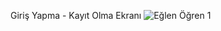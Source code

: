 Giriş Yapma - Kayıt Olma Ekranı
![Eğlen Öğren 1](https://github.com/user-attachments/assets/711edfd1-ec1f-441f-9cbd-d42b22e269fc)
